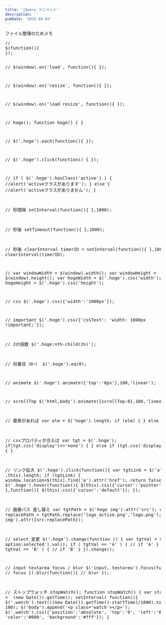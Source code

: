 ```yaml
---
title: 'jQuery スニペット'
description: ''
pubDate: '2015-04-03'
---
```


<p>ファイル整理のためメモ</p>
<pre class="brush: jscript; title: ; notranslate" title="">//
$(function(){
});

//
$(window).on('load', function(){
});

//
$(window).on('resize', function(){
});

//
$(window).on('load resize', function(){
});

//
hoge();
function hoge() {
}

//
$('.hoge').each(function(){
});

//
$('.hoge').click(function() {
});

//
if ( $('.hoge').hasClass('active') ) {
//alert('activeクラスがあります');
} else {
//alert('activeクラスがありません');
}

// 秒間隔
setInterval(function(){
},1000);

// 秒後
setTimeout(function(){
},1000);

// 秒後 clearInterval
timerID = setInterval(function(){
},1000);
clearInterval(timerID);

//
var windowWidth = $(window).width();
var windowHeight = $(window).height();
var hogeWidth = $('.hoge').css('width');
var hogeHeight = $('.hoge').css('height');

// css
$('.hoge').css({'width':'1000px'});

// important
$('.hoge').css({'cssText': 'width: 1000px !important;'});

// 2の倍数
$('.hoge:nth-child(2n)');

// 何番目（0~）
$('.hoge').eq(0);

// animate
$('.hoge').animate({'top':'0px'},100,'linear');

// scrollTop
$('html,body').animate({scrollTop:0},100,'linear');

// 要素があれば
var elm = $('hoge').length;
if (elm) {
} else {
}

// cssプロパティが合えば
var tgt = $('.hoge');
if(tgt.css('display')=='none') {
} else if (tgt.css('display')=='block') {
}

// リンク拡大
$('.hoge').click(function(){
	var tgtLink = $('a' ,this).length;
	if (tgtLink) {
		window.location=$(this).find('a').attr('href');
return false;
}
});
$('.hoge').hover(function(){
$(this).css({'cursor':'pointer'});
},function(){
$(this).css({'cursor':'default'});
});

// 画像パス 差し替え
var tgtPath = $('hoge img').attr('src');
var replacePath = tgtPath.replace('logo_active.png','logo.png');
$('hoge img').attr({src:replacePath});

// select 変更
$('.hoge').change(function () {
var tgtVal = $('.hoge option:selected').val();
if ( tgtVal == 'A' ) {
// if 'A'
} else if ( tgtVal == 'B' ) {
// if 'B'
}
}).change();

// input textarea focus / blur
$('input, textarea').focus(function(){
// focus
}).blur(function(){
// blur
});

// ストップウォッチ
stopWatch();
function stopWatch() {
var startTime =&nbsp; (new Date()).getTime();
setInterval( function(){
$('.watch').text(((new Date()).getTime()-startTime)/1000).toFixed(2);
}, 100);
$('body').append('&lt;p class='watch'&gt;&lt;/p&gt;');
$('.watch').css({'position':'absolute', 'top':'0', 'left':'0', 'color':'#000', 'background':'#fff'});
}

</pre>

